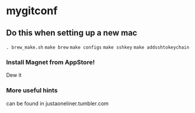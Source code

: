 # mygitconf

## Do this when setting up a new mac

`. brew_make.sh`
`make brew`
`make configs`
`make sshkey`
`make addsshtokeychain`

### Install Magnet from AppStore!

Dew it

### More useful hints

can be found in justaoneliner.tumbler.com